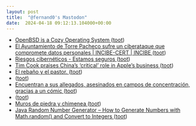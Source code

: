 ```yaml
---
layout: post
title:  "@fernand0's Mastodon"
date:  2024-04-18 09:12:13.104000+00:00
---
```

*  [OpenBSD is a Cozy Operating System ](https://btxx.org/posts/OpenBSD_is_a_Cozy_Operating_System) ([toot](https://mastodon.social/@fernand0/112291448953337629))
*  [El Ayuntamiento de Torre Pacheco sufre un ciberataque que compromete datos personales \| INCIBE-CERT \| INCIBE ](https://www.incibe.es/incibe-cert/publicaciones/bitacora-de-seguridad/el-ayuntamiento-de-torre-pacheco-sufre-un-ciberataque-que-compromet) ([toot](https://mastodon.social/@fernand0/112291187108502201))
*  [Riesgos cibernéticos - Estamos seguros ](https://www.estamos-seguros.es/consejos/riesgos-ciberneticos) ([toot](https://mastodon.social/@fernand0/112289689025642830))
*  [Tim Cook praises China’s ‘critical’ role in Apple’s business ](https://www.ft.com/content/b2ff5dc0-94cc-4e14-94fa-0ce7aa9677e) ([toot](https://mastodon.social/@fernand0/112287811795949361))
*  [El rebaño y el pastor. ](https://avecesunafoto.wordpress.com/2024/04/17/el-rebano-y-el-pastor) ([toot](https://mastodon.social/@fernand0/112287799585260862))
*  [ ](https://mastodon.online/@JProl) ([toot](https://mastodon.social/@fernand0/112287770556220545))
*  [Encuentran a sus allegados, asesinados en campos de concentración, gracias a un cómic ](https://arainfo.org/encuentran-allegados-asesinados-campos-concentracion-gracias-comic) ([toot](https://mastodon.social/@fernand0/112287483222999638))
*  [ ](https://mastodon.online/@JProl) ([toot](https://mastodon.social/@fernand0/112287376333621448))
*  [Muros de piedra y chimenea ](https://www.flickr.com/photos/fernand0/53625093915) ([toot](https://mastodon.social/@fernand0/112287243900868590))
*  [Java Random Number Generator – How to Generate Numbers with Math.random() and Convert to Integers ](https://www.freecodecamp.org/news/java-random-number-generator-how-to-generate-with-math-random-and-convert-to-integer) ([toot](https://mastodon.social/@fernand0/112287179996689275))
